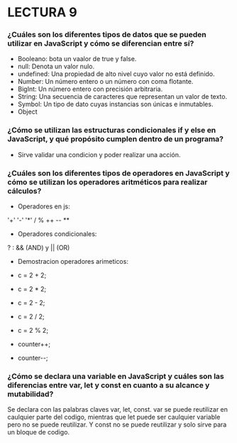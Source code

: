 # LECTURA 9

### ¿Cuáles son los diferentes tipos de datos que se pueden utilizar en JavaScript y cómo se diferencian entre sí?

* Booleano: bota un vaalor de true y false.
* null: Denota un valor nulo.
* undefined: Una propiedad de alto nivel cuyo valor no está definido.
* Number: Un número entero o un número con coma flotante.
* BigInt: Un número entero con precisión arbitraria.
* String: Una secuencia de caracteres que representan un valor de texto.
* Symbol: Un tipo de dato cuyas instancias son únicas e inmutables.
* Object

### ¿Cómo se utilizan las estructuras condicionales if y else en JavaScript, y qué propósito cumplen dentro de un programa?

* Sirve validar  una condicion y poder realizar una acción.

### ¿Cuáles son los diferentes tipos de operadores en JavaScript y cómo se utilizan los operadores aritméticos para realizar cálculos?

- Operadores en js:

'+' '-' '*' / % ++ -- ** 
- Operadores condicionales:

 ? :   && (AND) y || (OR)

- Demostracion operadores arimeticos:

- c = 2 + 2;
- c = 2 * 2;
- c = 2 - 2;
- c = 2 / 2;
- c = 2 % 2;
- counter++;  
- counter--;

### ¿Cómo se declara una variable en JavaScript y cuáles son las diferencias entre var, let y const en cuanto a su alcance y mutabilidad?

Se declara con las palabras claves var, let, const.
var se puede reutilizar en caulquier parte del codigo, mientras que let puede ser caulquier variable pero no se puede  reutilizar. Y const no se puede reutilizar y solo sirve para un bloque de codigo.
